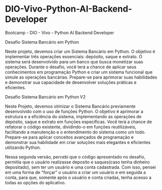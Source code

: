 # DIO-Vivo-Python-AI-Backend-Developer
Bootcamp - DIO - Vivo - Python AI Backend Developer

Desafio Sistema Bancário em Python


Neste projeto, devemos criar um Sistema Bancário em Python. O objetivo é implementar três operações essenciais: depósito, saque e extrato. O sistema será desenvolvido para um banco que busca monetizar suas operações. Durante o desafio, você terá a chance de aplicar seus conhecimentos em programação Python e criar um sistema funcional que simule as operações bancárias. Prepare-se para aprimorar suas habilidades e demonstrar sua capacidade de desenvolver soluções práticas e eficientes.


Desafio Sistema Bancário em Python V2

Neste Projeto, devemos otimizar o Sistema Bancário previamente desenvolvido com o uso de funções Python. O objetivo é aprimorar a estrutura e a eficiência do sistema, implementando as operações de depósito, saque e extrato em funções específicas. Você terá a chance de refatorar o código existente, dividindo-o em funções reutilizáveis, facilitando a manutenção e o entendimento do sistema como um todo. Prepare-se para aplicar conceitos avançados de programação e demonstrar sua habilidade em criar soluções mais elegantes e eficientes utilizando Python.

Nessa segunda versão, percebi que o código apresentado no desafio, permitia que o usuário realizasse deposito e saques(caso tenha dinheiro depositado), sem ter um usuário e uma conta cadastrada.
Com isso, pensei em uma forma de "forçar" o usuário a criar um usuário e em seguida a conta, para que, somente após o usuário e conta criadas, tenha acesso a todas as opções do aplicativo.